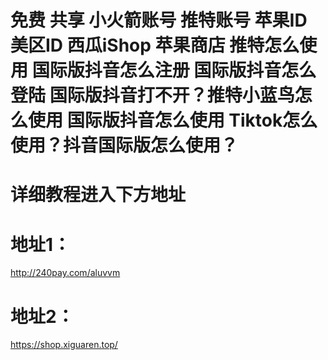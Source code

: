 # 免费 共享 小火箭账号 推特账号 苹果ID  美区ID 西瓜iShop 苹果商店 推特怎么使用 国际版抖音怎么注册 国际版抖音怎么登陆  国际版抖音打不开？推特小蓝鸟怎么使用 国际版抖音怎么使用 Tiktok怎么使用？抖音国际版怎么使用？

# 详细教程进入下方地址
# 地址1：
http://240pay.com/aluvvm

# 地址2：
https://shop.xiguaren.top/

